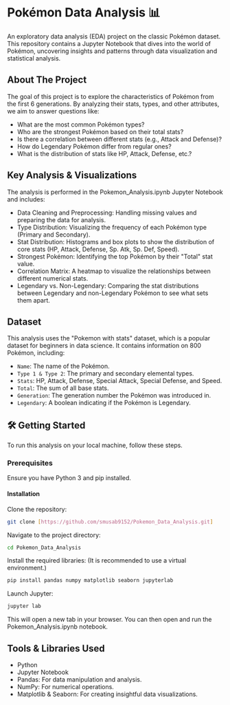 # Pokémon Data Analysis 📊
An exploratory data analysis (EDA) project on the classic Pokémon dataset. This repository contains a Jupyter Notebook that dives into the world of Pokémon, uncovering insights and patterns through data visualization and statistical analysis.

## About The Project
The goal of this project is to explore the characteristics of Pokémon from the first 6 generations. By analyzing their stats, types, and other attributes, we aim to answer questions like:
- What are the most common Pokémon types?
- Who are the strongest Pokémon based on their total stats?
- Is there a correlation between different stats (e.g., Attack and Defense)?
- How do Legendary Pokémon differ from regular ones?
- What is the distribution of stats like HP, Attack, Defense, etc.?

## Key Analysis & Visualizations
The analysis is performed in the Pokemon_Analysis.ipynb Jupyter Notebook and includes:
- Data Cleaning and Preprocessing: Handling missing values and preparing the data for analysis.
- Type Distribution: Visualizing the frequency of each Pokémon type (Primary and Secondary).
- Stat Distribution: Histograms and box plots to show the distribution of core stats (HP, Attack, Defense, Sp. Atk, Sp. Def, Speed).
- Strongest Pokémon: Identifying the top Pokémon by their "Total" stat value.
- Correlation Matrix: A heatmap to visualize the relationships between different numerical stats.
- Legendary vs. Non-Legendary: Comparing the stat distributions between Legendary and non-Legendary Pokémon to see what sets them apart.

## Dataset
This analysis uses the "Pokemon with stats" dataset, which is a popular dataset for beginners in data science. It contains information on 800 Pokémon, including:
- `Name`: The name of the Pokémon.
- `Type 1 & Type 2`: The primary and secondary elemental types.
- `Stats`: HP, Attack, Defense, Special Attack, Special Defense, and Speed.
- `Total`: The sum of all base stats.
- `Generation`: The generation number the Pokémon was introduced in.
- `Legendary`: A boolean indicating if the Pokémon is Legendary.
  
## 🛠️ Getting Started
To run this analysis on your local machine, follow these steps.

### Prerequisites
Ensure you have Python 3 and pip installed.

#### Installation

Clone the repository:
```bash
git clone [https://github.com/smusab9152/Pokemon_Data_Analysis.git]
```
Navigate to the project directory:
```bash
cd Pokemon_Data_Analysis
```
Install the required libraries:
(It is recommended to use a virtual environment.)
```bash
pip install pandas numpy matplotlib seaborn jupyterlab
```
Launch Jupyter:
```bash
jupyter lab
```
This will open a new tab in your browser. You can then open and run the Pokemon_Analysis.ipynb notebook.

## Tools & Libraries Used
- Python
- Jupyter Notebook
- Pandas: For data manipulation and analysis.
- NumPy: For numerical operations.
- Matplotlib & Seaborn: For creating insightful data visualizations.
